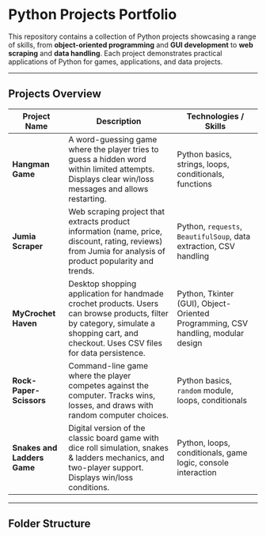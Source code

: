 
# Python Projects Portfolio

This repository contains a collection of Python projects showcasing a range of skills, from **object-oriented programming** and **GUI development** to **web scraping** and **data handling**. Each project demonstrates practical applications of Python for games, applications, and data projects.

---

## Projects Overview

| Project Name | Description | Technologies / Skills |
|--------------|-------------|---------------------|
| **Hangman Game** | A word-guessing game where the player tries to guess a hidden word within limited attempts. Displays clear win/loss messages and allows restarting. | Python basics, strings, loops, conditionals, functions |
| **Jumia Scraper** | Web scraping project that extracts product information (name, price, discount, rating, reviews) from Jumia for analysis of product popularity and trends. | Python, `requests`, `BeautifulSoup`, data extraction, CSV handling |
| **MyCrochet Haven** | Desktop shopping application for handmade crochet products. Users can browse products, filter by category, simulate a shopping cart, and checkout. Uses CSV files for data persistence. | Python, Tkinter (GUI), Object-Oriented Programming, CSV handling, modular design |
| **Rock-Paper-Scissors** | Command-line game where the player competes against the computer. Tracks wins, losses, and draws with random computer choices. | Python basics, `random` module, loops, conditionals |
| **Snakes and Ladders Game** | Digital version of the classic board game with dice roll simulation, snakes & ladders mechanics, and two-player support. Displays win/loss conditions. | Python, loops, conditionals, game logic, console interaction |

---

## Folder Structure

